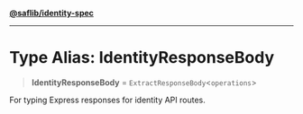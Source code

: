 [**@saflib/identity-spec**](../index.md)

***

# Type Alias: IdentityResponseBody

> **IdentityResponseBody** = `ExtractResponseBody`\<`operations`\>

For typing Express responses for identity API routes.
